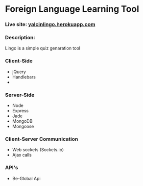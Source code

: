 # Foreign Language Learning Tool


### Live site: [yalcinlingo.herokuapp.com](http://yalcinlingo.herokuapp.com)

### Description:
Lingo is a simple quiz genaration tool


### Client-Side
* jQuery
* Handlebars
* 

### Server-Side
* Node
* Express
* Jade
* MongoDB
* Mongoose


### Client-Server Communication
* Web sockets (Sockets.io)
* Ajax calls

### API's
* Be-Global Api 
